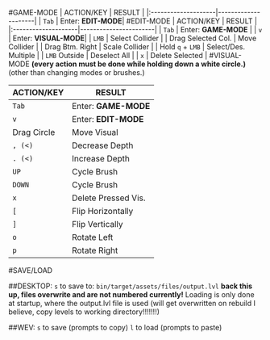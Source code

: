 #GAME-MODE
| ACTION/KEY          | RESULT              |
|:--------------------|---------------------|
| `Tab`               | Enter: **EDIT-MODE**|
#EDIT-MODE
| ACTION/KEY          | RESULT                |
|:--------------------|-----------------------|
| `Tab`               | Enter: **GAME-MODE**  |
| `v`                 | Enter: **VISUAL-MODE**|
| `LMB`               | Select Collider       |
| Drag Selected Col.  | Move Collider         |
| Drag Btm. Right     | Scale Collider        |
| Hold `q` + `LMB`    | Select/Des. Multiple  |
| `LMB` Outside       | Deselect All          |
| `x`                 | Delete Selected       |
#VISUAL-MODE
**(every action must be done while holding down a white circle.)**
(other than changing modes or brushes.)

| ACTION/KEY          | RESULT              |
|:--------------------|---------------------|
| `Tab`               | Enter: **GAME-MODE**|
| `v`                 | Enter: **EDIT-MODE**|
| Drag Circle         | Move Visual         |
| `, (<)`             | Decrease Depth      |
| `. (<)`             | Increase Depth      |
| `UP`                | Cycle Brush         |
| `DOWN`              | Cycle Brush         |
| `x`                 | Delete Pressed Vis. |
| `[`                 | Flip Horizontally   |
| `]`                 | Flip Vertically     |
| `o`                 | Rotate Left         |
| `p`                 | Rotate Right        |

#SAVE/LOAD

##DESKTOP:
`s` to save to: `bin/target/assets/files/output.lvl`
**back this up, files overwrite and are not numbered currently!**
Loading is only done at startup, where the output.lvl file is used (will get overwritten on rebuild I believe, copy levels to working directory!!!!!!!)

##WEV:
`s` to save (prompts to copy)
`l` to load (prompts to paste)

